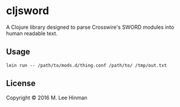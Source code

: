 # cljsword

A Clojure library designed to parse Crosswire's SWORD modules into human
readable text.

## Usage

```
lein run -- /path/to/mods.d/thing.conf /path/to/ /tmp/out.txt
```

## License

Copyright © 2016 M. Lee Hinman
